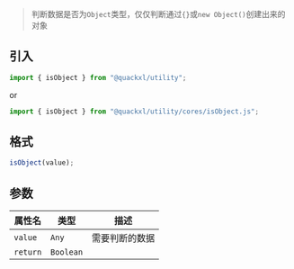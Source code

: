 > 判断数据是否为`Object`类型，仅仅判断通过`{}`或`new Object()`创建出来的对象

## 引入

```js
import { isObject } from "@quackxl/utility";
```
or
```js
import { isObject } from "@quackxl/utility/cores/isObject.js";
```

## 格式

```js
isObject(value);
```

## 参数

| 属性名   | 类型      | 描述           |
| -------- | --------- | -------------- |
| `value`  | `Any`     | 需要判断的数据 |
| `return` | `Boolean` |                |
